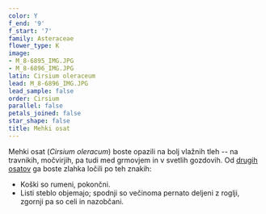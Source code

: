 ```yaml
---
color: Y
f_end: '9'
f_start: '7'
family: Asteraceae
flower_type: K
image:
- M_8-6895_IMG.JPG
- M_8-6896_IMG.JPG
latin: Cirsium oleraceum
lead: M_8-6896_IMG.JPG
lead_sample: false
order: Cirsium
parallel: false
petals_joined: false
star_shape: false
title: Mehki osat
---
```

Mehki osat (*Cirsium oleracum*) boste opazili na bolj vlažnih tleh -- na travnikih, močvirjih, pa tudi med grmovjem in v svetlih gozdovih. Od [drugih osatov](../../genus/cirsium/) ga boste zlahka ločili po teh znakih:

-   Koški so rumeni, pokončni.
-   Listi steblo objemajo; spodnji so večinoma pernato deljeni z roglji, zgornji pa so celi in nazobčani.
